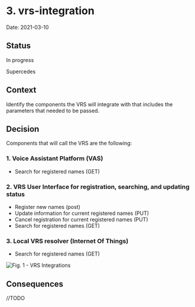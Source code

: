 # 3. vrs-integration

Date: 2021-03-10

## Status

In progress

Supercedes [](0002-vrs-type.md)

## Context

Identify the components the VRS will integrate with that includes the parameters that needed to be passed. 



## Decision

Components that will call the VRS are the following:
### 1. Voice Assistant Platform (VAS)
- Search for registered names (GET)

### 2. VRS User Interface for registration, searching, and updating status
- Register new names (post)
- Update information for current registered names (PUT)
- Cancel registration for current registered names (PUT)
- Search for registered names (GET)

### 3. Local VRS resolver (Internet Of Things)
- Search for registered names (GET)

![](component_assets/vrs_003_01.png?raw=true "Fig. 1 - VRS Integrations")

## Consequences

//TODO
